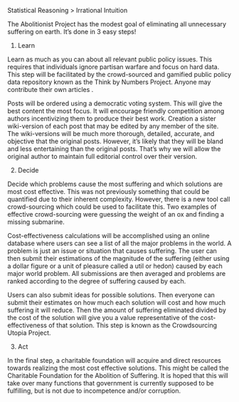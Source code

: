 Statistical Reasoning > Irrational Intuition

The Abolitionist Project has the modest goal of eliminating all unnecessary suffering on earth. It’s done in 3 easy steps!

1. Learn

Learn as much as you can about all relevant public policy issues. This requires that individuals ignore partisan warfare and focus on hard data. This step will be facilitated by the crowd-sourced and gamified public policy data repository known as the Think by Numbers Project. Anyone may contribute their own articles . 

Posts will be ordered using a democratic voting system. This will give the best content the most focus. It will encourage friendly competition among authors incentivizing them to produce their best work. Creation a sister wiki-version of each post that may be edited by any member of the site. The wiki-versions will be much more thorough, detailed, accurate, and objective that the original posts. However, it’s likely that they will be bland and less entertaining than the original posts. That’s why we will allow the original author to maintain full editorial control over their version.

2. Decide

Decide which problems cause the most suffering and which solutions are most cost effective. This was not previously something that could be quantified due to their inherent complexity. However, there is a new tool call crowd-sourcing which could be used to facilitate this. Two examples of effective crowd-sourcing were guessing the weight of an ox and finding a missing submarine.

Cost-effectiveness calculations will be accomplished using an online database where users can see a list of all the major problems in the world. A problem is just an issue or situation that causes suffering. The user can then submit their estimations of the magnitude of the suffering (either using a dollar figure or a unit of pleasure called a util or hedon) caused by each major world problem. All submissions are then averaged and problems are ranked according to the degree of suffering caused by each.

Users can also submit ideas for possible solutions. Then everyone can submit their estimates on how much each solution will cost and how much suffering it will reduce. Then the amount of suffering eliminated divided by the cost of the solution will give you a value representative of the cost-effectiveness of that solution. This step is known as the Crowdsourcing Utopia Project.

3. Act

In the final step, a charitable foundation will acquire and direct resources towards realizing the most cost effective solutions. This might be called the Charitable Foundation for the Abolition of Suffering. It is hoped that this will take over many functions that government is currently supposed to be fulfilling, but is not due to incompetence and/or corruption.

 
